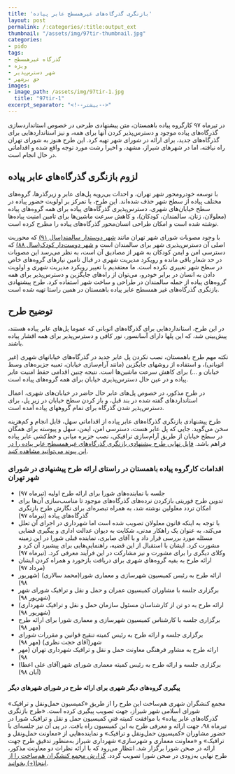 ```yaml
---
title: 'بازنگری گذرگاه‌های غیرهمسطح عابر پیاده'
layout: post
permalink: /:categories/:title:output_ext
thumbnail: "/assets/img/97tir-thumbnail.jpg"
categories:
- pido
tags:
- گذرگاه غیرهمسطح
- ویژه
- شهر دسترس‌پذیر
- حق برشهر
images:
- image_path: /assets/img/97tir-1.jpg
  title: "97tir-1"
excerpt_separator: "<!--بیشتر-->"
---
```

در تیرماه ۹۷ کارگروه پیاده باهمستان، متن پیشنهادی طرحی در خصوص استانداردسازی گذرگاه‌های پیاده موجود و دسترس‌پذیر کردن آنها برای همه، و نیز استانداردهایی برای گذرگاه‌های جدید، برای ارائه در شورای شهر تهیه کرد. این طرح هنوز به شورای تهران راه نیافته، اما در شهرهای شیراز، مشهد، و اخیرا رشت مورد توجه واقع شده و اقداماتی در حال انجام است.
<!--بیشتر-->
## لزوم بازنگری گذرگاه‌های عابر پیاده
با توسعه خودرومحور شهر تهران، و احداث بی‌رویه پل‌های عابر و زیرگذرها، گروه‌های مختلف پیاده از سطح شهر حذف شده‌اند. این طرح، با تمرکز بر اولویت حضور پیاده در سطح خیابان‌های شهری، دسترس‌پذیری گذرگاه‌های پیاده برای همه گروه‌های پیاده (معلولان، زنان، سالمندان، کودکان)، و کاهش سرعت ماشین‌ها برای تامین امنیت پیاده‌ها نوشته شده است و امکان طراحی انسان‌محور گذرگاه‌های پیاده را مطرح کرده است.

با وجود مصوبات شورای شهر تهران مانند [شهر دوستدار سالمند(سال ۹۱)](http://laws.tehran.ir/Law/ImageText/1878) که محوریت اصلی آن دسترس‌پذیری شهر برای سالمندان است و [شهر دوست‌دار کودک(سال ۸۸)](http://laws.tehran.ir/law/imagetext/1455) که دسترسی امن و ایمن کودکان به شهر از مصادیق آن است، به نظر می‌رسد این مصوبات در حد شعار باقی مانده و رویکرد مدیریت شهری در قبال تامین نیاز‌های گروه‌های خاص در سطح شهر تغییری نکرده است. ما معتقدیم با تغییر رویکرد مدیریت شهری و اولویت دادن به انسان در برابر خودرو، می‌توان از راه‌های جایگزین و دسترس‌پذیر برای همه گروه‌های پیاده از جمله سالمندان در طراحی و ساخت شهر استفاده کرد. طرح پیشنهادی بازنگری گذرگاه‌های غیر همسطح عابر پیاده باهمستان در همین راستا تهیه شده است.

## توضیح طرح
در این طرح، استانداردهایی برای گذرگاه‌های اتوبانی که عموما پل‌های عابر پیاده هستند، پیش‌بینی شد، که این پلها دارای آسانسور، نور کافی و دسترس‌پذیر برای همه اقشار پیاده باشند.

نکته مهم طرح باهمستان، نصب نکردن پل عابر جدید در گذرگاه‌های خیابانهای شهری (غیر اتوبانی)، و استفاده از روشهای جایگزین (مانند آرام‌سازی خیابان، تعبیه جزیره‌های وسط خیابان و ...) برای کاهش سرعت ماشین‌ها است. نتیجه چنین اقدامی حفظ امنیت عابر پیاده و در عین حال دسترس‌پذیری خیابان برای همه گروه‌های پیاده است.

در طرح مذکور، در خصوص پل‌های عابر حال حاضر در خیابان‌های شهری، اعمال استانداردهای گفته شده در بند قبل، و باز کردن سطح خیابان در زیر پل، برای دسترس‌پذیر شدن گذرگاه برای تمام گروههای پیاده آمده است.

طرح پیشنهادی بازنگری گذرگاه‌های عابر پیاده از اقداماتی سهل، قابل انجام و کم‌هزینه سخن می‌گوید. جایی که پل عابر هست، دسترسی امن، ایمن، سهل و پیوسته برای همگان در سطح خیابان از طریق آرام‌سازی ترافیکی، نصب جزیره میانی و خط‌کشی عابر پیاده فراهم باشد. [فایل نهایی طرح پیشنهادی بازنگری گذرگاه‌های غیرهمسطح عابر پیاده را در این پیوند می‌توانید مشاهده کنید](/assets/pdf/pedway-act980819.pdf).
### اقدامات کارگروه پیاده باهمستان در راستای ارائه طرح پیشنهادی در شورای شهر تهران
* جلسه با نماینده‌های شورا برای ارائه طرح اولیه (تیرماه ۹۷)
* تدوین طرح فوریتی بازکردن نرده‌های گذرگاه‌های موجود تا مناسب‌سازی آن‌ها برای امکان تردد معلولین نوشته شد، به همراه  تبصره‌ای برای نگارش طرح بازنگری گذرگاه‌های پیاده (تیرماه ۹۷)
* با توجه به اینکه قانون معلولان تصویب شده است اما شهرداری در اجرای آن تعلل می‌کند، به عنوان یک راهکار مدنی، شکایت به دیوان عدالت اداری و پیگیری قضایی مسئله مورد بررسی قرار داد و با آقای صابری، نماینده قبلی شورا در این زمینه مشورت کرد. ایشان با استقبال از این قضیه، راهنمایی‌هایی برای پیشبرد آن کرد و وکلای دیگری را برای مشورت و نیز مشارکت در این فرآیند معرفی کرد. (تیرماه ۹۷)
* ارائه طرح به بقیه گروه‌های شهری برای دریافت بازخورد و همراه کردن ایشان (مرداد ۹۷)
* ارائه طرح به رئیس کمیسیون شهرسازی و معماری شورا(محمد سالاری) (شهریور ۹۸)
* برگزاری جلسه با مشاوران کمیسیون عمران و حمل و نقل و ترافیک شورای شهر (شهریور ۹۸)
* ارائه طرح به دو تن از کارشناسان مسئول سازمان حمل و نقل و ترافیک شهرداری) (شهریور ۹۸)
* برگزاری جلسه با کارشناس کمیسیون شهرسازی و معماری شورا برای ارائه طرح (مهر ۹۸)
* برگزاری جلسه و ارائه طرح به رئیس کمیته تنقیح قوانین و مقررات شورای شهر(آقای حجت نظری) (مهر ۹۸)
* ارائه طرح به مشاور فرهنگی معاونت حمل و نقل و ترافیک شهرداری تهران (مهر ۹۸)
* برگزاری جلسه و ارائه طرح به رئیس کمیته معماری شورای شهر(آقای علی اعطا) (آبان ۹۸)

#### پیگیری گروه‌های دیگر شهری برای ارائه طرح در شورای شهرهای دیگر
مجمع کنشگران شهری هم‌ساخت این طرح را از طریق «کمیسیون حمل‌ونقل و ترافیک» شورای اسلامی شهر شیراز،‌ جهت تصویب پیگیری کرده است. «طرح بازنگری گذرگاه‌های عابر پیاده» با موافقت کمیته فنیِ کمیسیون حمل و نقل و ترافیک شورا در تیرماه ۹۸، جهت ارائه و معرفی طرح به این کمیسیون راه یافت. در پی آن نیز جلسه‌ای با حضور مشاوران «کمیسیون حمل‌ونقل و ترافیک» و نماینده‌هایی از «معاونت حمل‌ونقل و ترافیک» و «معاونت معماری و شهرسازی» شهرداری شیراز به‌منظور تدقیق طرح جهت ارائه در صحن شورا برگزار شد. انتظار می‌رود که با ارائه نظرات دو معاونت مذکور، طرح نهایی به‌زودی در صحن شورا تصویب گردد. [گزارش مجمع کنشگران هم‌ساخت را از اینجا(+) بخوانید](https://t.me/HamSaakht/32).